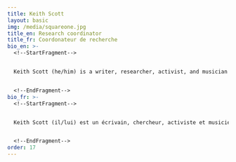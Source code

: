 ```yaml
---
title: Keith Scott
layout: basic
img: /media/squareone.jpg
title_en: Research coordinator
title_fr: Coordonateur de recherche
bio_en: >-
  <!--StartFragment-->


  Keith Scott (he/him) is a writer, researcher, activist, and musician currently living on unceded Kanienʼkehá꞉ka (Mohawk) territory in so-called Quebec, Canada. Over the years, he has contributed to movements for migrant and refugee rights, climate justice, decolonization, prison abolition, and LGTBQAI+ rights. He is especially interested in addressing the intersections of climate change and colonialism. For his MA in Environmental Humanities, he wrote a thesis on how climate change results from ongoing histories of land theft, environmental injustice, and racism. These issues inform his current work as research coordinator with Research for the Front Lines, which provides pro bono research services for communities on the front lines of the fight for climate and environmental justice. He is also deeply passionate about creative resistance, especially music and political theater. He was a founding member of the Chaotic Insurrection Ensemble and remains an avid participant in the Honk! movement of activist street bands. He believes that there is nothing like being out in the streets blaring brass band music surrounded by hundreds of dancing dissidents all pursuing a common cause.


  <!--EndFragment-->
bio_fr: >-
  <!--StartFragment-->


  Keith Scott (il/lui) est un écrivain, chercheur, activiste et musicien qui vit actuellement sur le territoire non cédé des Kanienʼkehá꞉ka, au soi-disant Québec. Au fil des ans, il a contribué aux mouvements pour les droits des personnes migrantes et réfugiées, la justice climatique, la décolonisation, l'abolition des prisons ainsi que les droits LGBTQIA2S+. Il s'intéresse particulièrement aux intersections entre les changements climatiques et le colonialisme. Dans le cadre de sa maîtrise en sciences humaines de l'environnement, il a rédigé une thèse sur la façon dont le changement climatique est le résultat du vol des terres, d'injustices environnementales et de racisme. Cela constitue la base de son travail de coordination de la recherche pour Research for the Frontlines, qui fournit des services de recherche gratuits aux communautés qui sont aux premières lignes des luttes pour la justice climatique et environnementale. Keith est également profondément passionné par l'art dans la résistance, en particulier la musique et le théâtre politique. Il a été l'un des membres fondateurs de l'ensemble Chaotic Insurrection et reste un membre enthousiaste du mouvement Honk ! qui rassemble des groupes musicaux engagés. Il adore être dans la rue et écouter de la musique de fanfare, entouré de centaines de personnes dissidentes qui dansent et se battent pour une cause commune.


  <!--EndFragment-->
order: 17
---
```

